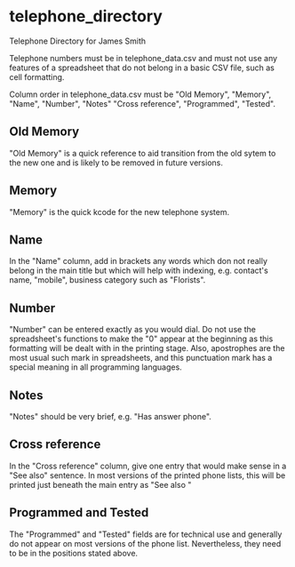 telephone_directory
===================

Telephone Directory for James Smith

Telephone numbers must be in telephone_data.csv and must not use any features of a spreadsheet that do not belong in a basic CSV file, such as cell formatting.

Column order in telephone_data.csv must be "Old Memory", "Memory", "Name", "Number", "Notes" "Cross reference", "Programmed", "Tested".

Old Memory
----------

"Old Memory" is a quick reference to aid transition from the old sytem to the new one and is likely to be removed in future versions.

Memory
------

"Memory" is the quick kcode for the new telephone system.

Name
----

In the "Name" column, add in brackets any words which don not really belong in the main title but which will help with indexing, e.g. contact's name, "mobile", business category such as "Florists".

Number
------

"Number" can be entered exactly as you would dial. Do not use the spreadsheet's functions to make the "0" appear at the beginning as this formatting will be dealt with in the printing stage. Also, apostrophes are the most usual such mark in spreadsheets, and this punctuation mark has a special meaning in all programming languages.

Notes
-----

"Notes" should be very brief, e.g. "Has answer phone".

Cross reference
---------------

In the "Cross reference" column, give one entry that would make sense in a "See also" sentence. In most versions of the printed phone lists, this will be printed just beneath the main entry as "See also <your text here>"

Programmed and Tested
---------------------

The "Programmed" and "Tested" fields are for technical use and generally do not appear on most versions of the phone list. Nevertheless, they need to be in the positions stated above.